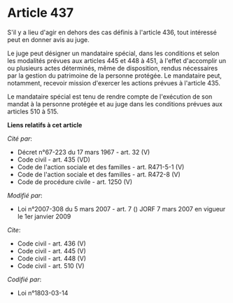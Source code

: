# Article 437

S'il y a lieu d'agir en dehors des cas définis à l'article 436, tout intéressé peut en donner avis au juge. 

Le juge peut désigner un mandataire spécial, dans les conditions et selon les modalités prévues aux articles 445 et 448 à
451, à l'effet d'accomplir un ou plusieurs actes déterminés, même de disposition, rendus nécessaires par la gestion du
patrimoine de la personne protégée. Le mandataire peut, notamment, recevoir mission d'exercer les actions prévues à l'article
435. 

Le mandataire spécial est tenu de rendre compte de l'exécution de son mandat à la personne protégée et au juge dans les
conditions prévues aux articles 510 à 515.

**Liens relatifs à cet article**

_Cité par_:

  - Décret n°67-223 du 17 mars 1967 - art. 32 (V)
  - Code civil - art. 435 (VD)
  - Code de l'action sociale et des familles - art. R471-5-1 (V)
  - Code de l'action sociale et des familles - art. R472-8 (V)
  - Code de procédure civile - art. 1250 (V)

_Modifié par_:

  - Loi n°2007-308 du 5 mars 2007 - art. 7 () JORF 7 mars 2007 en vigueur le 1er janvier 2009

_Cite_:

  - Code civil - art. 436 (V)
  - Code civil - art. 445 (V)
  - Code civil - art. 448 (V)
  - Code civil - art. 510 (V)

_Codifié par_:

  - Loi n°1803-03-14
